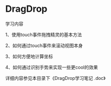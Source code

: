 DragDrop
=============
学习内容

1、使用touch事件拖拽精灵的基本方法

2、如何通过touch事件来滚动视图本身

3、如何方便地计算坐标

4、如何通过识别手势来实现一些更cool的效果

详细内容参见本目录下《DragDrop学习笔记 .doc》